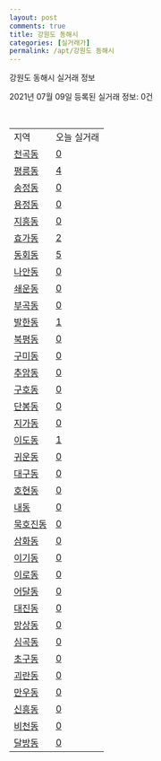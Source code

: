 ```yaml
---
layout: post
comments: true
title: 강원도 동해시
categories: [실거래가]
permalink: /apt/강원도 동해시
---
```


강원도 동해시 실거래 정보

2021년 07월 09일 등록된 실거래 정보: 0건

<script type="text/javascript">
  google.charts.load('current', {'packages':['corechart']});
  google.charts.setOnLoadCallback(drawChart);

  function drawChart() {
    var data = google.visualization.arrayToDataTable([['거래일', '매매', '전월세', '전매'], ['20-07', 81, 123, 22], ['20-08', 116, 146, 18], ['20-09', 119, 127, 5], ['20-10', 107, 130, 9], ['20-11', 135, 101, 14], ['20-12', 108, 118, 5], ['21-01', 103, 106, 6], ['21-02', 117, 140, 13], ['21-03', 139, 125, 18], ['21-04', 158, 133, 25], ['21-05', 135, 132, 10], ['21-06', 112, 155, 19], ['21-07', 11, 24, 4]]);

    var options = {
      title: '최근 유형별 거래량 추이',
      legend: { position: 'bottom' }
    };

    var chart = new google.visualization.LineChart(document.getElementById('columnchart_material'));
    chart.draw(data, (options));
  }
</script>

<div id="columnchart_material" style="width: 95%; margin-left: -35px"></div>
<br>
<table class="sortable">
  <tr>
    <td>지역</td>
    <td>오늘 실거래</td>
  </tr>

  
  <tr class="item">
    <td><a href="강원도 동해시 천곡동">천곡동</a></td>
    <td><a href="강원도 동해시 천곡동">0</a></td>
  </tr>
    

  <tr class="item">
    <td><a href="강원도 동해시 평릉동">평릉동</a></td>
    <td><a href="강원도 동해시 평릉동">4</a></td>
  </tr>
    

  <tr class="item">
    <td><a href="강원도 동해시 송정동">송정동</a></td>
    <td><a href="강원도 동해시 송정동">0</a></td>
  </tr>
    

  <tr class="item">
    <td><a href="강원도 동해시 용정동">용정동</a></td>
    <td><a href="강원도 동해시 용정동">0</a></td>
  </tr>
    

  <tr class="item">
    <td><a href="강원도 동해시 지흥동">지흥동</a></td>
    <td><a href="강원도 동해시 지흥동">0</a></td>
  </tr>
    

  <tr class="item">
    <td><a href="강원도 동해시 효가동">효가동</a></td>
    <td><a href="강원도 동해시 효가동">2</a></td>
  </tr>
    

  <tr class="item">
    <td><a href="강원도 동해시 동회동">동회동</a></td>
    <td><a href="강원도 동해시 동회동">5</a></td>
  </tr>
    

  <tr class="item">
    <td><a href="강원도 동해시 나안동">나안동</a></td>
    <td><a href="강원도 동해시 나안동">0</a></td>
  </tr>
    

  <tr class="item">
    <td><a href="강원도 동해시 쇄운동">쇄운동</a></td>
    <td><a href="강원도 동해시 쇄운동">0</a></td>
  </tr>
    

  <tr class="item">
    <td><a href="강원도 동해시 부곡동">부곡동</a></td>
    <td><a href="강원도 동해시 부곡동">0</a></td>
  </tr>
    

  <tr class="item">
    <td><a href="강원도 동해시 발한동">발한동</a></td>
    <td><a href="강원도 동해시 발한동">1</a></td>
  </tr>
    

  <tr class="item">
    <td><a href="강원도 동해시 북평동">북평동</a></td>
    <td><a href="강원도 동해시 북평동">0</a></td>
  </tr>
    

  <tr class="item">
    <td><a href="강원도 동해시 구미동">구미동</a></td>
    <td><a href="강원도 동해시 구미동">0</a></td>
  </tr>
    

  <tr class="item">
    <td><a href="강원도 동해시 추암동">추암동</a></td>
    <td><a href="강원도 동해시 추암동">0</a></td>
  </tr>
    

  <tr class="item">
    <td><a href="강원도 동해시 구호동">구호동</a></td>
    <td><a href="강원도 동해시 구호동">0</a></td>
  </tr>
    

  <tr class="item">
    <td><a href="강원도 동해시 단봉동">단봉동</a></td>
    <td><a href="강원도 동해시 단봉동">0</a></td>
  </tr>
    

  <tr class="item">
    <td><a href="강원도 동해시 지가동">지가동</a></td>
    <td><a href="강원도 동해시 지가동">0</a></td>
  </tr>
    

  <tr class="item">
    <td><a href="강원도 동해시 이도동">이도동</a></td>
    <td><a href="강원도 동해시 이도동">1</a></td>
  </tr>
    

  <tr class="item">
    <td><a href="강원도 동해시 귀운동">귀운동</a></td>
    <td><a href="강원도 동해시 귀운동">0</a></td>
  </tr>
    

  <tr class="item">
    <td><a href="강원도 동해시 대구동">대구동</a></td>
    <td><a href="강원도 동해시 대구동">0</a></td>
  </tr>
    

  <tr class="item">
    <td><a href="강원도 동해시 호현동">호현동</a></td>
    <td><a href="강원도 동해시 호현동">0</a></td>
  </tr>
    

  <tr class="item">
    <td><a href="강원도 동해시 내동">내동</a></td>
    <td><a href="강원도 동해시 내동">0</a></td>
  </tr>
    

  <tr class="item">
    <td><a href="강원도 동해시 묵호진동">묵호진동</a></td>
    <td><a href="강원도 동해시 묵호진동">0</a></td>
  </tr>
    

  <tr class="item">
    <td><a href="강원도 동해시 삼화동">삼화동</a></td>
    <td><a href="강원도 동해시 삼화동">0</a></td>
  </tr>
    

  <tr class="item">
    <td><a href="강원도 동해시 이기동">이기동</a></td>
    <td><a href="강원도 동해시 이기동">0</a></td>
  </tr>
    

  <tr class="item">
    <td><a href="강원도 동해시 이로동">이로동</a></td>
    <td><a href="강원도 동해시 이로동">0</a></td>
  </tr>
    

  <tr class="item">
    <td><a href="강원도 동해시 어달동">어달동</a></td>
    <td><a href="강원도 동해시 어달동">0</a></td>
  </tr>
    

  <tr class="item">
    <td><a href="강원도 동해시 대진동">대진동</a></td>
    <td><a href="강원도 동해시 대진동">0</a></td>
  </tr>
    

  <tr class="item">
    <td><a href="강원도 동해시 망상동">망상동</a></td>
    <td><a href="강원도 동해시 망상동">0</a></td>
  </tr>
    

  <tr class="item">
    <td><a href="강원도 동해시 심곡동">심곡동</a></td>
    <td><a href="강원도 동해시 심곡동">0</a></td>
  </tr>
    

  <tr class="item">
    <td><a href="강원도 동해시 초구동">초구동</a></td>
    <td><a href="강원도 동해시 초구동">0</a></td>
  </tr>
    

  <tr class="item">
    <td><a href="강원도 동해시 괴란동">괴란동</a></td>
    <td><a href="강원도 동해시 괴란동">0</a></td>
  </tr>
    

  <tr class="item">
    <td><a href="강원도 동해시 만우동">만우동</a></td>
    <td><a href="강원도 동해시 만우동">0</a></td>
  </tr>
    

  <tr class="item">
    <td><a href="강원도 동해시 신흥동">신흥동</a></td>
    <td><a href="강원도 동해시 신흥동">0</a></td>
  </tr>
    

  <tr class="item">
    <td><a href="강원도 동해시 비천동">비천동</a></td>
    <td><a href="강원도 동해시 비천동">0</a></td>
  </tr>
    

  <tr class="item">
    <td><a href="강원도 동해시 달방동">달방동</a></td>
    <td><a href="강원도 동해시 달방동">0</a></td>
  </tr>
    


</table>


    